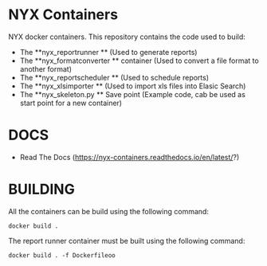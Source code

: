 # NYX Containers
NYX docker containers. This repository contains the code used to build:

* The **nyx_reportrunner ** (Used to generate reports)
* The **nyx_formatconverter ** container (Used to convert a file format to another format)
* The **nyx_reportscheduler ** (Used to schedule reports)
* The **nyx_xlsimporter ** (Used to import xls files into Elasic Search)
* The **nyx_skeleton.py ** Save point (Example code, cab be used as start point for a new container)

# DOCS
* Read The Docs (https://nyx-containers.readthedocs.io/en/latest/?)

# BUILDING

All the containers can be build using the following command:

```
docker build .
```

The report runner container must be built using the following command:

```
docker build . -f Dockerfileoo
```
